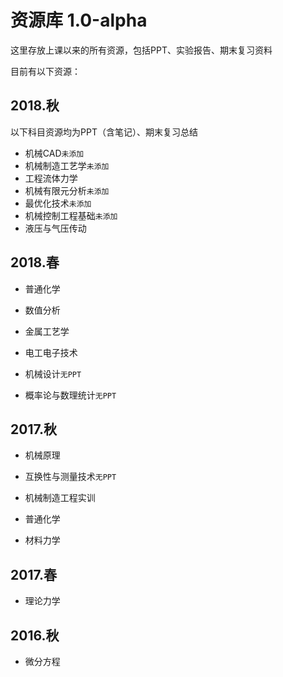 # 资源库 1.0-alpha
这里存放上课以来的所有资源，包括PPT、实验报告、期末复习资料

目前有以下资源：

## 2018.秋

以下科目资源均为PPT（含笔记）、期末复习总结

- 机械CAD`未添加`
- 机械制造工艺学`未添加`
- 工程流体力学
- 机械有限元分析`未添加`
- 最优化技术`未添加`
- 机械控制工程基础`未添加`
- 液压与气压传动

## 2018.春
- 普通化学

- 数值分析

- 金属工艺学

- 电工电子技术

- 机械设计`无PPT`
- 概率论与数理统计`无PPT`

## 2017.秋

- 机械原理
- 互换性与测量技术`无PPT`

- 机械制造工程实训

- 普通化学
- 材料力学

## 2017.春

- 理论力学


## 2016.秋

- 微分方程